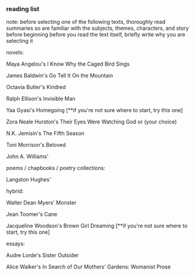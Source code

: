 ### reading list
note: before selecting one of the following texts, thoroughly read summaries so are familiar with the subjects, themes, characters, and story before beginning
before you read the text itself, briefly write why you are selecting it 

novels:

Maya Angelou's I Know Why the Caged Bird Sings

James Baldwin's Go Tell It On the Mountain

Octavia Butler's Kindred

Ralph Ellison's Invisible Man

Yaa Gyasi's Homegoing [**if you're not sure where to start, try this one]

Zora Neale Hurston's Their Eyes Were Watching God or (your choice)

N.K. Jemisin's The Fifth Season

Toni Morrison's Beloved

John A. Williams'



poems / chapbooks / poetry collections:

Langston Hughes'



hybrid:

Walter Dean Myers' Monster

Jean Toomer's Cane

Jacqueline Woodson's Brown Girl Dreaming [**if you're not sure where to start, try this one]


essays:

Audre Lorde's Sister Outsider

Alice Walker's In Search of Our Mothers’ Gardens: Womanist Prose

